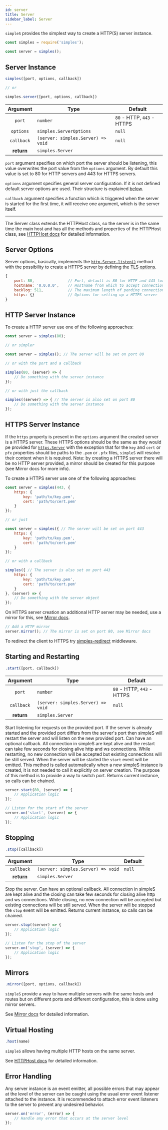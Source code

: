 ```yaml
---
id: server
title: Server
sidebar_label: Server
---
```


[0]: #server-options
[1]: http-host.md
[2]: https://nodejs.org/api/http.html#http_server_listen
[3]: https://nodejs.org/api/tls.html#tls_tls_createserver_options_secureconnectionlistener
[4]: https://nodejs.org/api/https.html#https_https_createserver_options_requestlistener
[5]: mirror.md
[6]: https://www.npmjs.org/package/simples-redirect

`simpleS` provides the simplest way to create a HTTP(S) server instance.

```js
const simples = require('simples');

const server = simples();
```

## Server Instance

```js
simples([port, options, callback])

// or

simples.server([port, options, callback])
```

| Argument   | Type                               | Default                    |
|:----------:|------------------------------------|----------------------------|
| `port`     | `number`                           | `80` - HTTP, `443` - HTTPS |
| `options`  | `simples.ServerOptions`            | `null`                     |
| `callback` | `(server: simples.Server) => void` | `null`                     |
| **return** | `simples.Server`                   |                            |

`port` argument specifies on which port the server should be listening, this
value overwrites the port value from the `options` argument. By default this
value is set to 80 for HTTP servers and 443 for HTTPS servers.

`options` argument specifies general server configuration. If it is not defined
default server options are used. Their structure is explained [below][0].

`callback` argument specifies a function which is triggered when the server is
started for the first time, it will receive one argument, which is the server
itself.

---

The Server class extends the HTTPHost class, so the server is in the same time
the main host and has all the methods and properties of the HTTPHost class, see
[HTTPHost docs][1] for detailed information.

## Server Options

Server options, basically, implements the [`http.Server.listen()`][2] method
with the possibility to create a HTTPS server by defining the [TLS options][3].

```js
{
    port: 80,               // Port, default is 80 for HTTP and 443 for HTTPS
    hostname: '0.0.0.0',    // Hostname from which to accept connections
    backlog: 511,           // The maximum length of pending connections
    https: {}               // Options for setting up a HTTPS server
}
```

## HTTP Server Instance

To create a HTTP server use one of the following approaches:

```js
const server = simples(80);
```
```js
// or simpler

const server = simples(); // The server will be set on port 80
```
```js
// or with the port and a callback

simples(80, (server) => {
    // Do something with the server instance
});
```
```js
// or with just the callback

simples((server) => { // The server is also set on port 80
    // Do something with the server instance
});
```

## HTTPS Server Instance

If the `https` property is present in the `options` argument the created server
is a HTTPS server. These HTTPS options should be the same as they would pe
provided for [`https.Server`][4] with the exception that for the `key` and
`cert` or `pfx` properties should be paths to the `.pem` or `.pfx` files,
`simpleS` will resolve their content when it is required. Note: by creating a
HTTPS server there will be no HTTP server provided, a mirror should be created
for this purpose (see Mirror docs for more info).

To create a HTTPS server use one of the following approaches:

```js
const server = simples(443, {
    https: {
        key: 'path/to/key.pem',
        cert: 'path/to/cert.pem'
    }
});
```
```js
// or just

const server = simples({ // The server will be set on port 443
    https: {
        key: 'path/to/key.pem',
        cert: 'path/to/cert.pem'
    }
});
```
```js
// or with a callback

simples({ // The server is also set on port 443
    https: {
        key: 'path/to/key.pem',
        cert: 'path/to/cert.pem'
    }
}, (server) => {
    // Do something with the server object
});
```

On HTTPS server creation an additional HTTP server may be needed, use a mirror
for this, see [Mirror docs][5].

```js
// Add a HTTP mirror
server.mirror(); // The mirror is set on port 80, see Mirror docs
```

To redirect the client to HTTPS try [simples-redirect][6] middleware.

## Starting and Restarting

```js
.start([port, callback])
```

| Argument   | Type                               | Default                    |
|:----------:|------------------------------------|----------------------------|
| `port`     | `number`                           | `80` - HTTP, `443` - HTTPS |
| `callback` | `(server: simples.Server) => void` | `null`                     |
| **return** | `simples.Server`                   |                            |

Start listening for requests on the provided port. If the server is already
started and the provided port differs from the server's port then simpleS will
restart the server and will listen on the new provided port. Can have an
optional callback. All connection in simpleS are kept alive and the restart can
take few seconds for closing alive http and ws connections. While restarting, no
new connection will be accepted but existing connections will be still served.
When the server will be started the `start` event will be emitted. This method
is called automatically when a new simpleS instance is created, it is not needed
to call it explicitly on server creation. The purpose of this method is to
provide a way to switch port. Returns current instance, so calls can be chained.

```js
server.start(80, (server) => {
    // Application logic
});

// Listen for the start of the server
server.on('start', (server) => {
    // Application logic
});
```

## Stopping

```js
.stop([callback])
```

| Argument   | Type                               | Default |
|:----------:|------------------------------------|---------|
| `callback` | `(server: simples.Server) => void` | `null`  |
| **return** | `simples.Server`                   |         |

Stop the server. Can have an optional callback. All connection in simpleS are
kept alive and the closing can take few seconds for closing alive http and ws
connections. While closing, no new connection will be accepted but existing
connections will be still served. When the server will be stopped the `stop`
event will be emitted. Returns current instance, so calls can be chained.

```js
server.stop((server) => {
    // Application logic
});

// Listen for the stop of the server
server.on('stop', (server) => {
    // Application logic
});
```

## Mirrors

```js
.mirror([port, options, callback])
```

`simpleS` provide a way to have multiple servers with the same hosts and routes
but on different ports and different configuration, this is done using mirror
servers.

See [Mirror docs][5] for detailed information.

## Virtual Hosting

```js
.host(name)
```

`simpleS` allows having multiple HTTP hosts on the same server.

See [HTTPHost docs][1] for detailed information.

## Error Handling

Any server instance is an event emitter, all possible errors that may appear at
the level of the server can be caught using the usual error event listener
attached to the instance. It is recommended to attach error event listeners to
the server to prevent any undesired behavior.

```js
server.on('error', (error) => {
    // Handle any error that occurs at the server level
});
```